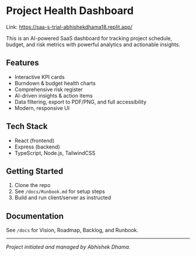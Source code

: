 # Project Health Dashboard

Link: https://saa-s-trial-abhishekdhama18.replit.app/

This is an AI-powered SaaS dashboard for tracking project schedule, budget, and risk metrics with powerful analytics and actionable insights.

## Features

- Interactive KPI cards
- Burndown & budget health charts
- Comprehensive risk register
- AI-driven insights & action items
- Data filtering, export to PDF/PNG, and full accessibility
- Modern, responsive UI

## Tech Stack

- React (frontend)
- Express (backend)
- TypeScript, Node.js, TailwindCSS

## Getting Started

1. Clone the repo
2. See `/docs/Runbook.md` for setup steps
3. Build and run client/server as instructed

## Documentation

See `/docs` for Vision, Roadmap, Backlog, and Runbook.

---

*Project initiated and managed by Abhishek Dhama.*
